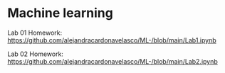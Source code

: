 # Machine learning
Lab 01 Homework: https://github.com/alejandracardonavelasco/ML-/blob/main/Lab1.ipynb

Lab 02 Homework: https://github.com/alejandracardonavelasco/ML-/blob/main/Lab2.ipynb

